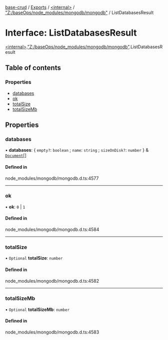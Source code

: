 [base-crud](../README.md) / [Exports](../modules.md) / [\<internal\>](../modules/internal_.md) / ["Z:/baseOps/node\_modules/mongodb/mongodb"](../modules/internal_._Z__baseOps_node_modules_mongodb_mongodb_.md) / ListDatabasesResult

# Interface: ListDatabasesResult

[\<internal\>](../modules/internal_.md).["Z:/baseOps/node\_modules/mongodb/mongodb"](../modules/internal_._Z__baseOps_node_modules_mongodb_mongodb_.md).ListDatabasesResult

## Table of contents

### Properties

- [databases](internal_._Z__baseOps_node_modules_mongodb_mongodb_.ListDatabasesResult.md#databases)
- [ok](internal_._Z__baseOps_node_modules_mongodb_mongodb_.ListDatabasesResult.md#ok)
- [totalSize](internal_._Z__baseOps_node_modules_mongodb_mongodb_.ListDatabasesResult.md#totalsize)
- [totalSizeMb](internal_._Z__baseOps_node_modules_mongodb_mongodb_.ListDatabasesResult.md#totalsizemb)

## Properties

### databases

• **databases**: \{ `empty?`: `boolean` ; `name`: `string` ; `sizeOnDisk?`: `number`  } & [`Document`](internal_.Document-1.md)[]

#### Defined in

node_modules/mongodb/mongodb.d.ts:4577

___

### ok

• **ok**: ``0`` \| ``1``

#### Defined in

node_modules/mongodb/mongodb.d.ts:4584

___

### totalSize

• `Optional` **totalSize**: `number`

#### Defined in

node_modules/mongodb/mongodb.d.ts:4582

___

### totalSizeMb

• `Optional` **totalSizeMb**: `number`

#### Defined in

node_modules/mongodb/mongodb.d.ts:4583
